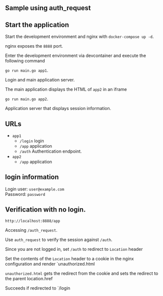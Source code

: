 ## Sample using auth_request

## Start the application

Start the development environment and nginx with `docker-compose up -d`.

nginx exposes the `8888` port.

Enter the development environment via devcontainer and execute the following command

`go run main.go app1`.

Login and main application server.

The main application displays the HTML of `app2` in an iframe

`go run main.go app2`.

Application server that displays session information.

## URLs

- `app1`
  - `/login` login
  - `/app` application
  - `/auth` Authentication endpoint.
- `app2`
  - `/app` application

## login information

Login user: `user@example.com`  
Password: `password`

## Verification with no login.

`http://localhost:8888/app`

Accessing `/auth_request`.

Use `auth_request` to verify the session against `/auth`.

Since you are not logged in, set `/auth` to redirect to `Location` header

Set the contents of the `Location` header to a cookie in the nginx configuration and render `unauthorized.html

`unauthorized.html` gets the redirect from the cookie and sets the redirect to the parent location.href

Succeeds if redirected to `/login
